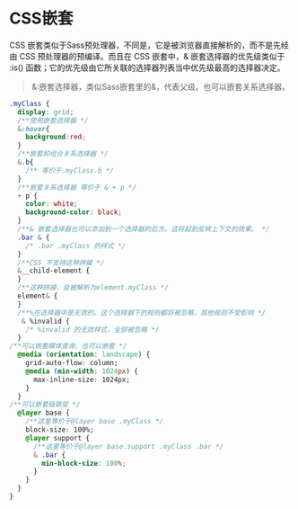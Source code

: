# CSS嵌套

CSS 嵌套类似于Sass预处理器，不同是，它是被浏览器直接解析的，而不是先经由 CSS 预处理器的预编译。而且在 CSS 嵌套中，& 嵌套选择器的优先级类似于 :is() 函数；它的优先级由它所关联的选择器列表当中优先级最高的选择器决定。

> &:嵌套选择器，类似Sass嵌套里的&，代表父级。也可以嵌套关系选择器。
```css
.myClass {
  display: grid;
  /**使用嵌套选择器 */
  &:hover{
    background:red;
  }
  /**嵌套和组合关系选择器 */
  &.b{
    /** 等价于.myClass.b */
  }
  /**嵌套关系选择器 等价于 & + p */
  + p {
    color: white;
    background-color: black;
  }
  /**& 嵌套选择器也可以添加到一个选择器的后方。这将起到反转上下文的效果。 */
  .bar & {
    /* .bar .myClass 的样式 */
  }
  /**CSS 不支持这种拼接 */
  &__child-element {
  }
  /**这种拼接，会被解析为element.myClass */
  element& {
  }
  /**%在选择器中是无效的。这个选择器下的规则都将被忽略，其他规则不受影响 */
   & %invalid {
    /* %invalid 的无效样式，全部被忽略 */
  }
/**可以嵌套媒体查询，也可以嵌套 */
  @media (orientation: landscape) {
    grid-auto-flow: column;
    @media (min-width: 1024px) {
      max-inline-size: 1024px;
    }
  }
/**可以嵌套级联层 */
  @layer base {
    /**这里等价于@layer base .myClass */
    block-size: 100%;
    @layer support {
      /**这里等价于@layer base.support .myClass .bar */
      & .bar {
        min-block-size: 100%;
      }
    }
  }
}
```